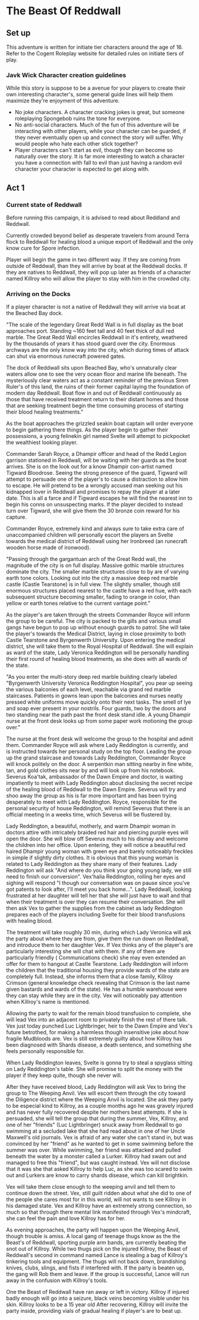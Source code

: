 # The Beast Of Reddwall

## Set up

This adventure is written for initiate tier characters around the age of 16. Refer to the Cogent Roleplay website for detailed rules on initiate tiers of play.

### Javk Wick Character creation guidelines

While this story is suppose to be a avenue for your players to create their own interesting character's, some general guide lines will help them maximize they're enjoyment of this adventure.

- No joke characters. A character cracking jokes is great, but someone roleplaying Spongebob ruins the tone for everyone.
- No anti-social characters. Much of the fun of this adventure will be interacting with other players, while your character can be guarded, if they never eventually open up and connect the story will suffer. Why would people who hate each other stick together?
- Player characters can't start as evil, though they can become so naturally over the story. It is far more interesting to watch a character you have a connection with fall to evil than just having a random evil character your character is expected to get along with.

## Act 1

### Current state of Reddwall

Before running this campaign, it is advised to read about Reddland and Reddwall.

Currently crowded beyond belief as desperate travelers from around Terra flock to Reddwall for healing blood a unique export of Reddwall and the only know cure for Spore infection.

Player will begin the game in two different way. If they are coming from outside of Reddwall, than they will arrive by boat at the Reddwall docks. If they are natives to Reddwall, they will pop up later as friends of a character named Killroy who will allow the player to stay with him in the crowded city.

### Arriving on the Docks

If a player character is not a native of Reddwall they will arrive via boat at the Beached Bay dock. 

"The scale of the legendary Great Redd Wall is in full display as the boat approaches port. Standing ~160 feet tall and 40 feet thick of dull red marble. The Great Redd Wall encircles Reddwall in it's entirety, weathered by the thousands of years it has stood guard over the city. Enormous archways are the only know way into the city, which during times of attack can shut via enormous runecraft powered gates.

The dock of Reddwall sits upon Beached Bay, who's unnaturally clear waters allow one to see the very ocean floor and marine life beneath. The mysteriously clear waters act as a constant reminder of the previous Siren Ruler's of this land, the ruins of their former capital laying the foundation of modern day Reddwall. Boat flow in and out of Reddwall continuously as those that have received treatment return to their distant homes and those that are seeking treatment begin the time consuming process of starting their blood healing treatments."

As the boat approaches the grizzled seakin boat captain will order everyone to begin gathering there things. As the player begin to gather their possessions, a young felinekin girl named Svelte will attempt to pickpocket the wealthiest looking player.

Commander Sarah Royce, a Dhampir officer and head of the Redd Legion garrison stationed in Reddwall, will be waiting with her guards as the boat arrives. She is on the look out for a know Dhampir con-artist named Tigward Bloodrose. Seeing the strong presence of the guard, Tigward will attempt to persuade one of the player's to cause a distraction to allow him to escape. He will pretend to be a wrongly accused man seeking out his kidnapped lover in Reddwall and promises to repay the player at a later date. This is all a farce and if Tigward escapes he will find the nearest inn to begin his conns on unsuspecting marks. If the player decided to instead turn over Tigward, she will give them the 30 bronze coin reward for his capture.

Commander Royce, extremely kind and always sure to take extra care of unaccompanied children will personally escort the players an Svelte towards the medical district of Reddwall using her Ironbreed (an runecraft wooden horse made of ironwood).

"Passing through the gargantuan arch of the Great Redd wall, the magnitude of the city is on full display. Massive gothic marble structures dominate the city. The smaller marble structures close to by are of varying earth tone colors. Looking out into the city a massive deep red marble castle (Castle Tearstone) is in full view. The slightly smaller, though still enormous structures placed nearest to the castle have a red hue, with each subsequent structure becoming smaller, fading to orange in color, than yellow or earth tones relative to the current vantage point."

As the player's are taken through the streets Commander Royce will inform the group to be careful. The city is packed to the gills and various small gangs have begun to pop up without enough guards to patrol. She will take the player's towards the Medical District, laying in close proximity to both Castle Tearstone and Byrgenwerth University. Upon entering the medical district, she will take them to the Royal Hospital of Reddwall. She will explain as ward of the state, Lady Veronica Reddington will be personally handling their first round of healing blood treatments, as she does with all wards of the state.

"As you enter the multi-story deep red marble building clearly labeled "Byrgenwerth University Veronica Reddington Hospital", you pear up seeing the various balconies of each level, reachable via grand red marble staircases. Patients in gowns lean upon the balconies and nurses neatly pressed white uniforms move quickly onto their next tasks. The smell of lye and soap ever present in your nostrils. Four guards, two by the doors and two standing near the path past the front desk stand idle. A young Dhampir nurse at the front desk looks up from some paper work motioning the group over."

The nurse at the front desk will welcome the group to the hospital and admit them. Commander Royce will ask where Lady Reddington is currently, and is instructed towards her personal study on the top floor. Leading the group up the grand staircase and towards Lady Reddington, Commander Royce will knock politely on the door. A serpentkin man sitting nearby in fine white, tan, and gold clothes sits near by and will look up from his notebook. Severus Koa'tak, ambassador of the Dawn Empire and doctor, is waiting impatiently to meet with Lady Reddington about disclosing the secret recipe of the healing blood of Reddwall to the Dawn Empire. Severus will try and shoo away the group as his is far more important and has been trying desperately to meet with Lady Reddington. Royce, responsible for the personal security of house Reddington, will remind Severus that there is an official meeting in a weeks time, which Severus will be flustered by.

Lady Reddington, a beautiful, motherly, and warm Dhampir woman in doctors attire with intricately braided red hair and piercing purple eyes will open the door. She will blow off Severus much to his dismay and welcome the children into her office. Upon entering, they will notice a beautiful red haired Dhampir young woman with green eye and barely noticeably freckles in simple if slightly dirty clothes. It is obvious that this young woman is related to Lady Reddington as they share many of their features. Lady Reddington will ask "And where do you think your going young lady, we still need to finish our conversion". Vex'halia Reddington, rolling her eyes and sighing will respond "I though our conversation was on pause since you've got patents to look after, I'll meet you back home...". Lady Reddwall, looking frustrated at her daughter will tell her that she will just have to wait and that when their treatment is over they can resume their conversation. She will then ask Vex to gather the supplies from the cabinet as lady Reddington prepares each of the players including Svelte for their blood transfusions with healing blood.

The treatment will take roughly 30 min, during which Lady Veronica will ask the party about where they are from, give them the run down on Reddwall, and introduce them to her daughter Vex. If Vex thinks any of the player's are particularly interesting she will chat with them. If any of them are particularly friendly ( Communications check) she may even extended an offer for them to hangout at Castle Tearstone. Lady Reddington will inform the children that the traditional housing they provide wards of the state are completely full. Instead, she informs them that a close family, Killroy Crimson (general knowledge check revealing that Crimson is the last name given bastards and wards of the state). He has a humble warehouse were they can stay while they are in the city. Vex will noticeably pay attention when Killroy's name is mentioned.

Allowing the party to wait for the remain blood transfusion to complete, she will lead Vex into an adjacent room to privately finish the rest of there talk. Vex just today punched Luc Lightbringer, heir to the Dawn Empire and Vex's future betrothed, for making a harmless though insensitive joke about how fragile Mudbloods are. Vex is still extremely guilty about how Killroy has been diagnosed with Shards disease, a death sentence, and something she feels personally responsible for.

When Lady Reddington leaves, Svelte is gonna try to steal a spyglass sitting on Lady Reddington's table. She will promise to split the money with the player if they keep quite, though she never will.

After they have received blood, Lady Reddington will ask Vex to bring the group to The Weeping Anvil. Vex will escort them through the city toward the Diligence district where the Weeping Anvil is located. She ask they party to be especial kind to Killroy, as a couple months ago he was gravely injured and has never fully recovered despite her mothers best attempts. If she is persuaded, she will tell the group that during the summer, Vex, Killroy, and one of her "friends" (Luc Lightbringer) snuck away from Reddwall to go swimming at a secluded lake that she had read about in one of her Uncle Maxwell's old journals. Vex is afraid of any water she can't stand in, but was convinced by her "friend" as he wanted to get in some swimming before the summer was over. While swimming, her friend was attacked and pulled beneath the water by a monster called a Lurker. Killroy had swam out and managed to free this "friend", but was caught instead. Vex will not disclose that it was she that asked Killroy to help Luc, as she was too scared to swim out and Lurkers are know to carry shards disease, which can kill brightkin.

Vex will take them close enough to the weeping anvil and tell them to continue down the street. Vex, still guilt ridden about what she did to one of the people she cares most for in this world, will not wants to see Killroy in his damaged state. Vex and Killroy have an extremely strong connection, so much so that through there mental link manifested through Vex's mindcraft, she can feel the pain and love Killroy has for her.

As evening approaches, the party will happen upon the Weeping Anvil, though trouble is amiss. A local gang of teenage thugs know as the the Beast's of Reddwall, sporting purple arm bands, are currently beating the snot out of Killroy. While two thugs pick on the injured Killroy, the Beast of Reddwall's second in command named Lance is stealing a bag of Killroy's tinkering tools and equipment. The thugs will not back down, brandishing knives, clubs, slings, and fists if interfered with. If the party is beaten up, the gang will Rob them and leave. If the group is successful, Lance will run away in the confusion with Killroy's tools.

One the Beast of Reddwall have ran away or left in victory. Killroy if injured badly enough will go into a seizure, black veins becoming visible under his skin. Killroy looks to be a 15 year old After recovering, Killroy will invite the party inside, providing vials of gradual healing if player's are to beat up. 

